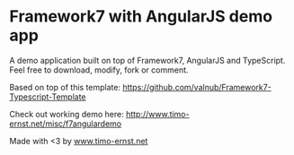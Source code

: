# Framework7 with AngularJS demo app

A demo application built on top of Framework7, AngularJS and TypeScript. Feel free to download, modify, fork or comment.

Based on top of this template: https://github.com/valnub/Framework7-Typescript-Template

Check out working demo here: http://www.timo-ernst.net/misc/f7angulardemo

Made with <3 by www.timo-ernst.net
